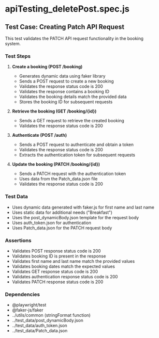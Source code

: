 # apiTesting_deletePost.spec.js

## Test Case: Creating Patch API Request

This test validates the PATCH API request functionality in the booking system.

### Test Steps

1. **Create a booking (POST /booking)**
   - Generates dynamic data using faker library
   - Sends a POST request to create a new booking
   - Validates the response status code is 200
   - Validates the response contains a booking ID
   - Validates the booking details match the provided data
   - Stores the booking ID for subsequent requests

2. **Retrieve the booking (GET /booking/{id})**
   - Sends a GET request to retrieve the created booking
   - Validates the response status code is 200

3. **Authenticate (POST /auth)**
   - Sends a POST request to authenticate and obtain a token
   - Validates the response status code is 200
   - Extracts the authentication token for subsequent requests

4. **Update the booking (PATCH /booking/{id})**
   - Sends a PATCH request with the authentication token
   - Uses data from the Patch_data.json file
   - Validates the response status code is 200

### Test Data

- Uses dynamic data generated with faker.js for first name and last name
- Uses static data for additional needs ("Breakfast")
- Uses the post_dynamicBody.json template for the request body
- Uses auth_token.json for authentication
- Uses Patch_data.json for the PATCH request body

### Assertions

- Validates POST response status code is 200
- Validates booking ID is present in the response
- Validates first name and last name match the provided values
- Validates booking dates match the expected values
- Validates GET response status code is 200
- Validates authentication response status code is 200
- Validates PATCH response status code is 200

### Dependencies

- @playwright/test
- @faker-js/faker
- ../utils/common (stringFormat function)
- ../test_data/post_dynamicBody.json
- ../test_data/auth_token.json
- ../test_data/Patch_data.json
